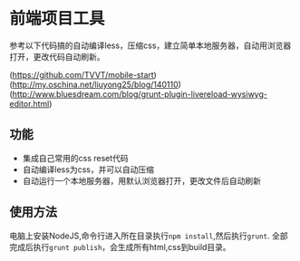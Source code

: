 # 前端项目工具

参考以下代码搞的自动编译less，压缩css，建立简单本地服务器，自动用浏览器打开，更改代码自动刷新。

(https://github.com/TVVT/mobile-start)
(http://my.oschina.net/liuyong25/blog/140110)
(http://www.bluesdream.com/blog/grunt-plugin-livereload-wysiwyg-editor.html)

## 功能
* 集成自己常用的css reset代码
* 自动编译less为css，并可以自动压缩
* 自动运行一个本地服务器，用默认浏览器打开，更改文件后自动刷新

## 使用方法
电脑上安装NodeJS,命令行进入所在目录执行`npm install`,然后执行`grunt`.
全部完成后执行`grunt publish`，会生成所有html,css到build目录。